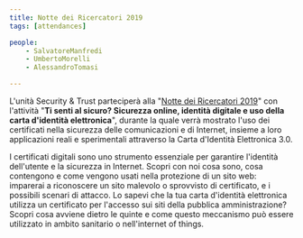 ```yaml
---
title: Notte dei Ricercatori 2019
tags: [attendances]

people:
    - SalvatoreManfredi
    - UmbertoMorelli
    - AlessandroTomasi

---
```


L'unità Security & Trust parteciperà alla "[Notte dei Ricercatori 2019](https://event.unitn.it/nottedeiricercatori2019/)" con l'attività "**Ti senti al sicuro? Sicurezza online, identità digitale e uso della carta d'identità elettronica**", durante la quale verrà mostrato l'uso dei certificati nella sicurezza delle comunicazioni e di Internet, insieme a loro applicazioni reali e sperimentali attraverso la Carta d'Identità Elettronica 3.0.

I certificati digitali sono uno strumento essenziale per garantire l'identità dell'utente e la sicurezza in Internet. Scopri con noi cosa sono, cosa contengono e come vengono usati nella protezione di un sito web: imparerai a riconoscere un sito malevolo o sprovvisto di certificato, e i possibili scenari di attacco. Lo sapevi che la tua carta d'identità elettronica utilizza un certificato per l'accesso sui siti della pubblica amministrazione? Scopri cosa avviene dietro le quinte e come questo meccanismo può essere utilizzato in ambito sanitario o nell'internet of things.